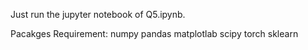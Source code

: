 Just run the jupyter notebook of Q5.ipynb.

Pacakges Requirement:
numpy
pandas
matplotlab
scipy
torch
sklearn
